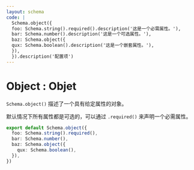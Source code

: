 ```yaml
---
layout: schema
code: |
  Schema.object({
  foo: Schema.string().required().description('这是一个必需属性。'),
  bar: Schema.number().description('这是一个可选属性。'),
  baz: Schema.object({
  qux: Schema.boolean().description('这是一个嵌套属性。'),
  }),
  }).description('配置项')
---
```


# Object : Objet

`Schema.object()` 描述了一个具有给定属性的对象。

默认情况下所有属性都是可选的，可以通过 `.required()` 来声明一个必需属性。

```ts
export default Schema.object({
  foo: Schema.string().required(),
  bar: Schema.number(),
  baz: Schema.object({
    qux: Schema.boolean(),
  }),
})
```
